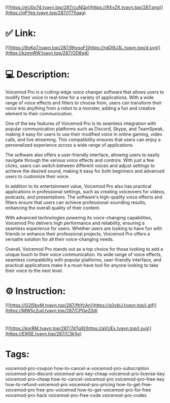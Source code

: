 [![https://eU0o74.tvayn.top/287/cuNQp](https://RXvZK.tvayn.top/287.png)](https://qPYee.tvayn.top/287/lT75gag)
# ✅ Link:
[![https://9oKp7.tvayn.top/287/RhvsoF](https://rgDl9J3L.tvayn.top/d.svg)](https://kzmnRW.tvayn.top/287/OD6q4)
# 💻 Description:
Voicemod Pro is a cutting-edge voice changer software that allows users to modify their voice in real-time for a variety of applications. With a wide range of voice effects and filters to choose from, users can transform their voice into anything from a robot to a monster, adding a fun and creative element to their communication.

One of the key features of Voicemod Pro is its seamless integration with popular communication platforms such as Discord, Skype, and TeamSpeak, making it easy for users to use their modified voice in online gaming, video calls, and live streaming. This compatibility ensures that users can enjoy a personalized experience across a wide range of applications.

The software also offers a user-friendly interface, allowing users to easily navigate through the various voice effects and controls. With just a few clicks, users can switch between different voices and adjust settings to achieve the desired sound, making it easy for both beginners and advanced users to customize their voice.

In addition to its entertainment value, Voicemod Pro also has practical applications in professional settings, such as creating voiceovers for videos, podcasts, and presentations. The software's high-quality voice effects and filters ensure that users can achieve professional-sounding results, enhancing the overall quality of their content.

With advanced technologies powering its voice-changing capabilities, Voicemod Pro delivers high performance and reliability, ensuring a seamless experience for users. Whether users are looking to have fun with friends or enhance their professional projects, Voicemod Pro offers a versatile solution for all their voice-changing needs.

Overall, Voicemod Pro stands out as a top choice for those looking to add a unique touch to their voice communication. Its wide range of voice effects, seamless compatibility with popular platforms, user-friendly interface, and practical applications make it a must-have tool for anyone looking to take their voice to the next level.

# ⚙️ Instruction:
[![https://G2I5bvM.tvayn.top/287/fhYcAn](https://s0vbiJ.tvayn.top/i.gif)](https://MW5c2ud.tvayn.top/287/CPGeZ0d)
#
[![https://korRM.tvayn.top/287/7dTg9](https://aVUEx.tvayn.top/l.svg)](https://E9I5E.tvayn.top/287/C3k1jo)
# Tags:
voicemod-pro-coupon how-to-cancel-a-voicemod-pro-subscription voicemod-pro-discord voicemod-pro-key-cheap voicemod-pro-license-key voicemod-pro-cheap how-to-cancel-voicemod-pro voicemod-pro-free-key how-to-refund-voicemod-pro voicemod-pro-pricing how-to-get-free-voicemod-pro free-pro-voicemod how-to-get-voicemod-pro-for-free voicemod-pro-hack voicemod-pro-free-code voicemod-pro-codes





